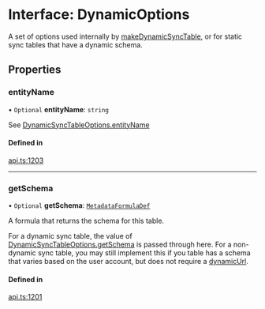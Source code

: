 # Interface: DynamicOptions

A set of options used internally by [makeDynamicSyncTable](../functions/makeDynamicSyncTable.md), or for static
sync tables that have a dynamic schema.

## Properties

### entityName

• `Optional` **entityName**: `string`

See [DynamicSyncTableOptions.entityName](DynamicSyncTableOptions.md#entityname)

#### Defined in

[api.ts:1203](https://github.com/coda/packs-sdk/blob/main/api.ts#L1203)

___

### getSchema

• `Optional` **getSchema**: [`MetadataFormulaDef`](../types/MetadataFormulaDef.md)

A formula that returns the schema for this table.

For a dynamic sync table, the value of [DynamicSyncTableOptions.getSchema](DynamicSyncTableOptions.md#getschema)
is passed through here. For a non-dynamic sync table, you may still implement
this if you table has a schema that varies based on the user account, but
does not require a [dynamicUrl](Identity.md#dynamicurl).

#### Defined in

[api.ts:1201](https://github.com/coda/packs-sdk/blob/main/api.ts#L1201)
